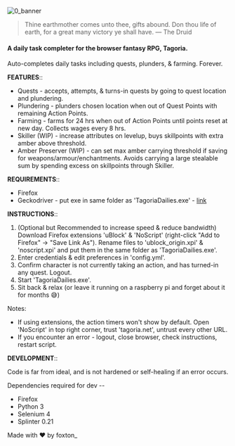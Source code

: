 ![0_banner](https://github.com/user-attachments/assets/ff8c098e-a8b8-414c-9717-8b60a99b7a65)
> Thine earthmother comes unto thee, gifts abound.
> Don thou life of earth, for a great many victory ye shall have.
> — The Druid

#### A daily task completer for the browser fantasy RPG, Tagoria.

Auto-completes daily tasks including quests, plunders, & farming. Forever.

**FEATURES**::
- Quests - accepts, attempts, & turns-in quests by going to quest location and plundering.
- Plundering - plunders chosen location when out of Quest Points with remaining Action Points.
- Farming - farms for 24 hrs when out of Action Points until points reset at new day. Collects wages every 8 hrs.
- Skiller (WIP) - increase attributes on levelup, buys skillpoints with extra amber above threshold.
- Amber Preserver (WIP) - can set max amber carrying threshold if saving for weapons/armour/enchantments. Avoids carrying a large stealable sum by spending excess on skillpoints through Skiller.


**REQUIREMENTS**::
- Firefox
- Geckodriver - put exe in same folder as 'TagoriaDailies.exe' - [link](https://github.com/mozilla/geckodriver/releases "GitHub")


**INSTRUCTIONS**::
1. (Optional but Recommended to increase speed & reduce bandwidth) Download Firefox extensions 'uBlock' & 'NoScript' (right-click "Add to Firefox" -> "Save Link As"). Rename files to 'ublock_origin.xpi' & 'noscript.xpi' and put them in the same folder as 'TagoriaDailies.exe'.
2. Enter credentials & edit preferences in 'config.yml'.
3. Confirm character is not currently taking an action, and has turned-in any quest. Logout.
4. Start 'TagoriaDailies.exe'.
5. Sit back & relax (or leave it running on a raspberry pi and forget about it for months 😅)

Notes:
- If using extensions, the action timers won't show by default. Open 'NoScript' in top right corner, trust 'tagoria.net', untrust every other URL.
- If you encounter an error - logout, close browser, check instructions, restart script.


**DEVELOPMENT**::

Code is far from ideal, and is not hardened or self-healing if an error occurs.

Dependencies required for dev --
- Firefox
- Python 3
- Selenium 4
- Splinter 0.21


Made with ❤️ by foxton_
